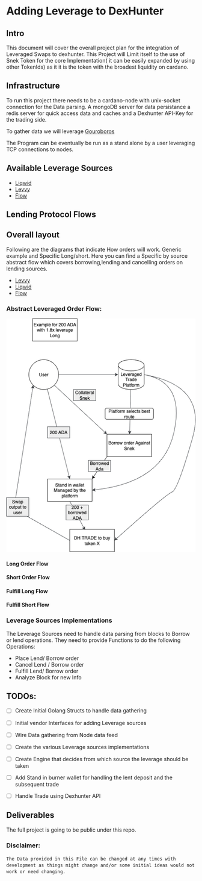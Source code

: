 # Adding Leverage to DexHunter

## Intro

This document will cover the overall project plan for the integration of Leveraged Swaps to dexhunter.
This Project will Limit itself to the use of Snek Token for the core Implementation( it can be easily expanded by using other TokenIds) as it it is the token with the broadest liquidity on cardano.

## Infrastructure
To run this project there needs to be a cardano-node with unix-socket connection for the Data parsing. A mongoDB server for data persistance a redis server for quick access data and caches and a Dexhunter API-Key for the trading side.


To gather data we will leverage [Gouroboros](https://github.com/blinklabs-io/gouroboros)

The Program can be eventually be run as a stand alone by a user leveraging TCP connections to nodes.

## Available Leverage Sources
- [Liqwid](https://liqwid.finance/)
- [Levvy](https://levvy.fi/)
- [Flow](https://beta.flowcardano.org/)


## Lending Protocol Flows


## Overall layout

Following are the diagrams that indicate How orders will work. Generic example and Specific Long/short.
Here you can find a Specific by source abstract flow
which covers borrowing,lending and cancelling orders on lending sources.

- [Levvy](common/sources/levvy/levvy.md)
- [Liqwid](common/sources/liqwid/liqwid.md)
- [Flow](common/sources/flow/flow.md)

### Abstract Leveraged Order Flow:
![generic](flow_diagram.png)

#### Long Order Flow

#### Short Order Flow

#### Fulfill Long Flow

#### Fulfill Short Flow

### Leverage Sources Implementations
The Leverage Sources need to handle data parsing from blocks to Borrow or lend operations.
They need to provide Functions to do the following Operations:

- Place Lend/ Borrow order
- Cancel Lend / Borrow order
- Fulfill Lend/ Borrow order
- Analyze Block for new Info


## TODOs:
- [ ] Create Initial Golang Structs to handle data gathering
- [ ] Initial vendor Interfaces for adding Leverage sources
- [ ] Wire Data gathering from Node data feed
- [ ] Create the various Leverage sources implementations
- [ ] Create Engine that decides from which source the leverage should be taken
- [ ] Add Stand in burner wallet for handling the lent deposit and the subsequent trade
- [ ] Handle Trade using Dexhunter API


## Deliverables
The full project is going to be public under this repo.

### Disclaimer:
`The Data provided in this File can be changed at any times with development as things might change and/or some initial ideas would not work or need changing.`